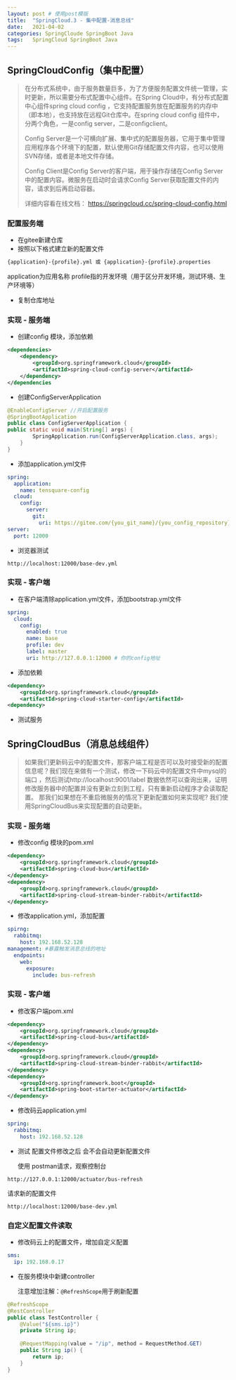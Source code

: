 ```yaml
---
layout: post # 使用post模版
title:  "SpringCloud.3 - 集中配置-消息总线"
date:   2021-04-02
categories: SpringCloude SpringBoot Java
tags:   SpringCloud SpringBoot Java
---
```



## SpringCloudConfig（集中配置）

>在分布式系统中，由于服务数量巨多，为了方便服务配置文件统一管理，实时更新，所以需要分布式配置中心组件。在Spring Cloud中，有分布式配置中心组件spring cloud config ，它支持配置服务放在配置服务的内存中（即本地），也支持放在远程Git仓库中。在spring cloud config 组件中，分两个角色，一是config server，二是configclient。
>
>Config Server是一个可横向扩展、集中式的配置服务器，它用于集中管理应用程序各个环境下的配置，默认使用Git存储配置文件内容，也可以使用SVN存储，或者是本地文件存储。
>
>Config Client是Config Server的客户端，用于操作存储在Config Server中的配置内容。微服务在启动时会请求Config Server获取配置文件的内容，请求到后再启动容器。
>
>详细内容看在线文档： https://springcloud.cc/spring-cloud-config.html

### 配置服务端

- 在gitee新建仓库
- 按照以下格式建立新的配置文件

```cmd
{application}-{profile}.yml 或 {application}-{profile}.properties
```

application为应用名称 profile指的开发环境（用于区分开发环境，测试环境、生产环境等）

- 复制仓库地址

### 实现 - 服务端

- 创建config 模块，添加依赖

```xml
<dependencies>
	<dependency>
		<groupId>org.springframework.cloud</groupId>
		<artifactId>spring-cloud-config-server</artifactId>
	</dependency>
</dependencies
```

- 创建ConfigServerApplication

```java
@EnableConfigServer //开启配置服务
@SpringBootApplication
public class ConfigServerApplication {
public static void main(String[] args) {
		SpringApplication.run(ConfigServerApplication.class, args);
	}
}
```

- 添加application.yml文件

```yaml
spring:
  application:
    name: tensquare‐config
  cloud:
    config:
      server:
        git:
          uri: https://gitee.com/{you_git_name}/{you_config_repository}.git
server:
  port: 12000
```

- 浏览器测试

```http
http://localhost:12000/base-dev.yml
```

### 实现 - 客户端

- 在客户端清除application.yml文件，添加bootstrap.yml文件

```yaml
spring:
  cloud:
    config:
      enabled: true
      name: base
      profile: dev
      label: master
      uri: http://127.0.0.1:12000 # 你的config地址
```

- 添加依赖

```xml
<dependency>
    <groupId>org.springframework.cloud</groupId>
    <artifactId>spring-cloud-starter-config</artifactId>
<dependency>    
```

- 测试服务

## SpringCloudBus（消息总线组件）

> 如果我们更新码云中的配置文件，那客户端工程是否可以及时接受新的配置信息呢？我们现在来做有一个测试，修改一下码云中的配置文件中mysql的端口 ，然后测试http://localhost:9001/label 数据依然可以查询出来，证明修改服务器中的配置并没有更新立刻到工程，只有重新启动程序才会读取配置。 那我们如果想在不重启微服务的情况下更新配置如何来实现呢? 我们使用SpringCloudBus来实现配置的自动更新。

### 实现 - 服务端

-  修改config 模块的pom.xml

```xml
<dependency>
	<groupId>org.springframework.cloud</groupId>
	<artifactId>spring-cloud-bus</artifactId>
</dependency>
<dependency>
	<groupId>org.springframework.cloud</groupId>	
	<artifactId>spring-cloud-stream-binder-rabbit</artifactId>
</dependency>
```

- 修改application.yml，添加配置

```yaml
spirng: 
  rabbitmq:
    host: 192.168.52.128
management: #暴露触发消息总线的地址
  endpoints:
    web:
      exposure:
        include: bus‐refresh
```

### 实现 - 客户端

- 修改客户端pom.xml

```xml
<dependency>
    <groupId>org.springframework.cloud</groupId>
    <artifactId>spring-cloud-bus</artifactId>
</dependency>
<dependency>
    <groupId>org.springframework.cloud</groupId>
    <artifactId>spring-cloud-stream-binder-rabbit</artifactId>
</dependency>
<dependency>
    <groupId>org.springframework.boot</groupId>
    <artifactId>spring-boot-starter-actuator</artifactId>
</dependency>
```

- 修改码云application.yml

```yaml
spring: 
  rabbitmq: 
    host: 192.168.52.128
```

- 测试 配置文件修改之后 会不会自动更新配置文件

  使用 postman请求，观察控制台

```http
http://127.0.0.1:12000/actuator/bus-refresh
```

请求新的配置文件

```http
http://localhost:12000/base-dev.yml
```

### 自定义配置文件读取

- 修改码云上的配置文件，增加自定义配置

```yaml
sms: 
  ip: 192.168.0.17
```

- 在服务模块中新建controller

  注意增加注解：`@RefreshScope`用于刷新配置

```java
@RefreshScope
@RestController
public class TestController {
	@Value("${sms.ip}")
	private String ip;
    
	@RequestMapping(value = "/ip", method = RequestMethod.GET)
	public String ip() {
		return ip;
	}
}
```



